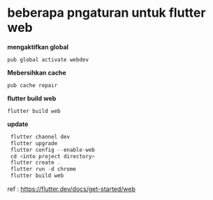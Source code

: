 # beberapa pngaturan untuk flutter web


__mengaktifkan global__

`pub global activate webdev` 

__Mebersihkan cache__

`pub cache repair`

__flutter build web__

`flutter build web`

__update__

```dart
 flutter channel dev
 flutter upgrade
 flutter config --enable-web
 cd <into project directory>
 flutter create .
 flutter run -d chrome
 flutter build web
 ```
 
 ref : https://flutter.dev/docs/get-started/web
